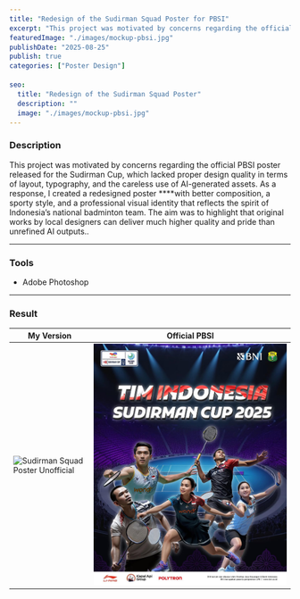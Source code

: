 ```yaml
---
title: "Redesign of the Sudirman Squad Poster for PBSI"
excerpt: "This project was motivated by concerns regarding the official PBSI poster released ..."
featuredImage: "./images/mockup-pbsi.jpg"
publishDate: "2025-08-25"
publish: true
categories: ["Poster Design"]

seo:
  title: "Redesign of the Sudirman Squad Poster"
  description: ""
  image: "./images/mockup-pbsi.jpg"
---
```


### Description
This project was motivated by concerns regarding the official PBSI poster released for the Sudirman Cup, which lacked proper design quality in terms of layout, typography, and the careless use of AI-generated assets. As a response, I created a redesigned poster ****with better composition, a sporty style, and a professional visual identity that reflects the spirit of Indonesia’s national badminton team. The aim was to highlight that original works by local designers can deliver much higher quality and pride than unrefined AI outputs..

---

### Tools
- Adobe Photoshop

---

### Result
|My Version|Official PBSI|
|----------|----------|
| ![Sudirman Squad Poster Unofficial](./images/poster-pbsi.png) | ![Sudirman Squad Poster Official](./images/pbsi.jpg) |